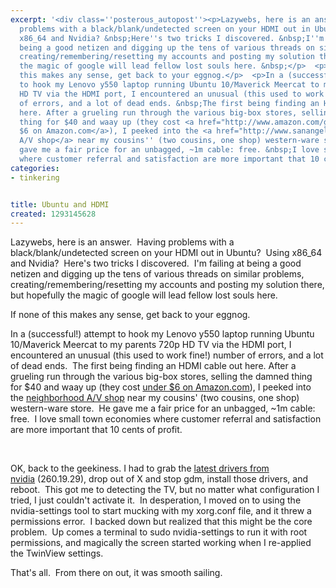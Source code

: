 ```yaml
---
excerpt: '<div class=''posterous_autopost''><p>Lazywebs, here is an answer. &nbsp;Having
  problems with a black/blank/undetected screen on your HDMI out in Ubuntu? &nbsp;Using
  x86_64 and Nvidia? &nbsp;Here''s two tricks I discovered. &nbsp;I''m failing at
  being a good netizen and digging up the tens of various threads on similar problems,
  creating/remembering/resetting my accounts and posting my solution there, but hopefully
  the magic of google will lead fellow lost souls here. &nbsp;</p>  <p>If none of
  this makes any sense, get back to your eggnog.</p>  <p>In a (successful!) attempt
  to hook my Lenovo y550 laptop running Ubuntu 10/Maverick Meercat to my parents 720p
  HD TV via the HDMI port, I encountered an unusual (this used to work fine!) number
  of errors, and a lot of dead ends. &nbsp;The first being finding an HDMI cable out
  here. After a grueling run through the various big-box stores, selling the damned
  thing for $40 and waay up (they cost <a href="http://www.amazon.com/gp/product/B0002L5R78?ie=UTF8&amp;tag=joncamfield-20&amp;linkCode=as2&amp;camp=1789&amp;creative=390957&amp;creativeASIN=B0002L5R78">under
  $6 on Amazon.com</a>), I peeked into the <a href="http://www.sanangeloav.com/">neighborhood
  A/V shop</a> near my cousins'' (two cousins, one shop) western-ware store. &nbsp;He
  gave me a fair price for an unbagged, ~1m cable: free. &nbsp;I love small town economies
  where customer referral and satisfaction are more important that 10 cents of profit.</p>  <p>&nbsp;</p>'
categories: 
- tinkering


title: Ubuntu and HDMI
created: 1293145628
---
```

<div class='posterous_autopost'><p>Lazywebs, here is an answer. &nbsp;Having problems with a black/blank/undetected screen on your HDMI out in Ubuntu? &nbsp;Using x86_64 and Nvidia? &nbsp;Here's two tricks I discovered. &nbsp;I'm failing at being a good netizen and digging up the tens of various threads on similar problems, creating/remembering/resetting my accounts and posting my solution there, but hopefully the magic of google will lead fellow lost souls here. &nbsp;</p>  <p>If none of this makes any sense, get back to your eggnog.</p>  <p>In a (successful!) attempt to hook my Lenovo y550 laptop running Ubuntu 10/Maverick Meercat to my parents 720p HD TV via the HDMI port, I encountered an unusual (this used to work fine!) number of errors, and a lot of dead ends. &nbsp;The first being finding an HDMI cable out here. After a grueling run through the various big-box stores, selling the damned thing for $40 and waay up (they cost <a href="http://www.amazon.com/gp/product/B0002L5R78?ie=UTF8&amp;tag=joncamfield-20&amp;linkCode=as2&amp;camp=1789&amp;creative=390957&amp;creativeASIN=B0002L5R78">under $6 on Amazon.com</a>), I peeked into the <a href="http://www.sanangeloav.com/">neighborhood A/V shop</a> near my cousins' (two cousins, one shop) western-ware store. &nbsp;He gave me a fair price for an unbagged, ~1m cable: free. &nbsp;I love small town economies where customer referral and satisfaction are more important that 10 cents of profit.</p>  <p>&nbsp;</p>  <p>OK, back to the geekiness. I had to grab the <a href="http://www.nvidia.com/object/unix.html">latest drivers from nvidia</a>&nbsp;(260.19.29), drop out of X and stop gdm, install those drivers, and reboot. &nbsp;This got me to detecting the TV, but no matter what configuration I tried, I just couldn't activate it. &nbsp;In desperation, I moved on to using the nvidia-settings tool to start mucking with my xorg.conf file, and it threw a permissions error. &nbsp;I backed down but realized that this might be the core problem. &nbsp;Up comes a terminal to sudo nvidia-settings to run it with root permissions, and magically the screen started working when I re-applied the TwinView settings. &nbsp;&nbsp;</p>  <p>That's all. &nbsp;From there on out, it was smooth sailing.</p></div>
